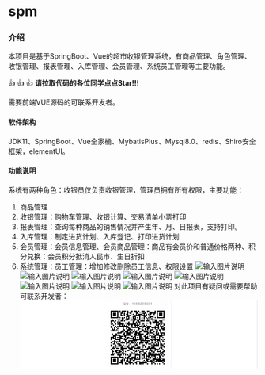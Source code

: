 # spm #
### 介绍
本项目是基于SpringBoot、Vue的超市收银管理系统，有商品管理、角色管理、收银管理、报表管理、入库管理、会员管理、系统员工管理等主要功能。

  :thumbsup:  :thumbsup:  :thumbsup: **请拉取代码的各位同学点点Star!!!** 

需要前端VUE源码的可联系开发者。

#### 软件架构
JDK11、SpringBoot、Vue全家桶、MybatisPlus、Mysql8.0、redis、Shiro安全框架，elementUI。

#### 功能说明

系统有两种角色：收银员仅负责收银管理，管理员拥有所有权限，主要功能：
1. 商品管理
2. 收银管理：购物车管理、收银计算、交易清单小票打印
3. 报表管理：查询每种商品的销售情况并产生年、月、日报表，支持打印。
4. 入库管理：制定进货计划、入库登记、打印进货计划
5. 会员管理：会员信息管理、会员商品管理：商品有会员价和普通价格两种、积分兑换：会员积分抵消人民市、生日折扣
5. 系统管理：员工管理：增加修改删除员工信息、权限设置
![输入图片说明](https://images.gitee.com/uploads/images/2022/0220/170917_845d5d9f_5465839.png "1.png")
![输入图片说明](https://images.gitee.com/uploads/images/2022/0220/170906_58935d69_5465839.png "2.png")
![输入图片说明](https://images.gitee.com/uploads/images/2022/0220/170926_f72ec365_5465839.png "3.png")
![输入图片说明](https://images.gitee.com/uploads/images/2022/0220/170958_fc68251a_5465839.png "4.png")
![输入图片说明](https://images.gitee.com/uploads/images/2022/0220/171005_43b75a5e_5465839.png "5.png")
![输入图片说明](https://images.gitee.com/uploads/images/2022/0220/171013_ef6f0b42_5465839.png "6.png")
![输入图片说明](https://images.gitee.com/uploads/images/2022/0220/171021_f7bc35fa_5465839.png "7.png")
![输入图片说明](https://images.gitee.com/uploads/images/2022/0220/171029_fd3c0b93_5465839.png "8.png")
对此项目有疑问或需要帮助可联系开发者：
![输入图片说明](src/main/java/com/spm/common/utils/22.png)